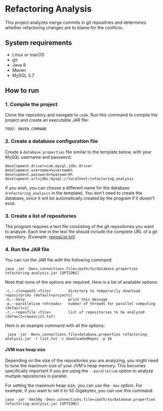 # Refactoring Analysis
This project analyzes merge commits in git repositries and determines whether refactoring changes are to blame for the conflicts.


## System requirements
* Linux or macOS
* git
* Java 8
* Maven
* MySQL 5.7

## How to run

### 1. Compile the project
Clone the repository and navigate to `code`. Run this command to compile the project and create an executable JAR file:
```
TODO: MAVEN_COMMAND
```

### 2. Create a database configuration file
Create a `database.properties` file similar to the template below, with your MySQL username and password:
```
development.driver=com.mysql.jdbc.Driver
development.username=%username%
development.password=%password%
development.url=jdbc:mysql://localhost/refactoring_analysis
```
If you wish, you can choose a different name for the database (`refactoring_analysis` in the template). You don't need to create the database, since it will be automatically created by the program if it doesn't exist.

### 3. Create a list of repositories
The program requires a text file consisting of the git repositories you want to analyze. Each line in the text file should   include the complete URL of a git repository. (Example: [reposList.txt](reposList.txt))

### 4. Run the JAR file
You can run the JAR file with the following command:
 ```
 java -jar -Denv.connections.file=/path/to/database.properties refactoring-analysis.jar [OPTIONS]
 ```
 Note that none of the options are required. Here is a list of available options:
 ```
 -c,--clonepath <file>        directory to temporarily download repositories (default=projects)
 -h,--help                    print this message
 -p,--parallelism <threads>   number of threads for parallel computing (default=1)
 -r,--reposfile <file>        list of repositories to be analyzed (default=reposList.txt)
 ```
 Here is an example command with all the options:
 ```
  java -jar -Denv.connections.file=database.properties refactoring-analysis.jar -r list.txt -c downloadedRepos -p 16 
 ```
 
 #### JVM max heap size
 Depending on the size of the repositories you are analyzing, you might need to tune the maximum size of your JVM's heap memory. This becomes specifically important if you are using the `--parallelism` option to analyze multiple repositories in parallel.
 
 For setting the maximum heap size, you can use the `-Xmx` option. For example, if you want to set it to 50 Gigabytes, you can use this command:
```
java -jar -Xmx50g -Denv.connections.file=/path/to/database.properties refactoring-analysis.jar [OPTIONS]
```
